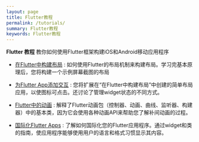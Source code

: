 ```yaml
---
layout: page
title: Flutter教程
permalink: /tutorials/
summary: Flutter教程
keywords: Flutter教程
---
```


**Flutter 教程** 教你如何使用Flutter框架构建iOS和Android移动应用程序

* [在Flutter中构建布局](/tutorials/layout/)
: 如何使用Flutter的布局机制来构建布局。学习完基本原理后，您将构建一个示例屏幕截图的布局

* [为Flutter App添加交互](/tutorials/interactive/)
: 您将扩展在“在Flutter中构建布局”中创建的简单布局应用，以使图标可点击。还讨论了管理widget状态的不同方式。

* [Flutter中的动画](/tutorials/animation/)
: 解释了Flutter动画包（控制器、动画、曲线、监听器、构建器）中的基本类，因为它会使用各种动画API来帮助您了解补间动画的过程。

* [国际化Flutter Apps](/tutorials/internationalization/)
: 了解如何国际化您的Flutter应用程序。通过widget和类的指南，使应用程序能够使用用户的语言和格式习惯显示其内容。
